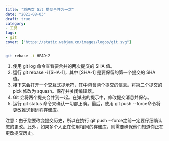 ```yaml
---
title: "将两次 Git 提交合并为一次"
date: "2021-08-03"
draft: true
category:
- 工具
tags:
- git
cover: ["https://static.webjam.cn/images/logos/git.svg"]
---
```



```bash
git rebase -i HEAD~2
```

1. 使用 git log 命令查看要合并的两次提交的 SHA 值。
2. 运行 git rebase -i [SHA-1]，其中 [SHA-1] 是要保留的第一个提交的 SHA 值。
3. 接下来会打开一个交互式提示符，其中包含两个提交的信息。将第二个提交的 pick 修改为 squash。保存并关闭编辑器。
4. Git 会将两个提交合并到一起。在弹出的提示中，修改提交消息并保存。
5. 运行 git status 命令来确认一切都正确。最后，使用 git push --force命令将更改推送到远程存储库。

注意：由于您要改变提交历史，所以在执行 git push --force之前一定要仔细确认您的更改。此外，如果多个人正在使用相同的存储库，则需要确保他们知道你正在更改提交历史。